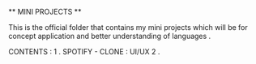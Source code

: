 ** MINI PROJECTS **

This is the official folder that contains my mini projects which will be for concept application and better understanding of languages .

CONTENTS :
1 . SPOTIFY - CLONE : UI/UX
2 . 